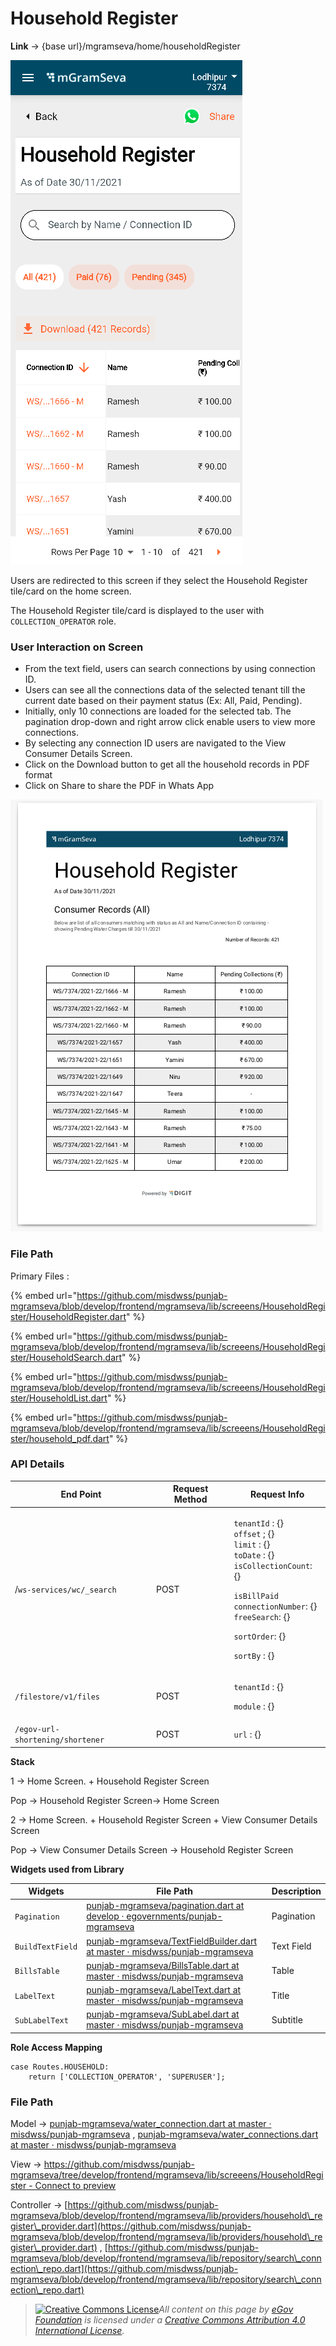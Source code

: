# Household Register

**Link** → {base url}/mgramseva/home/householdRegister

![](<../../../../.gitbook/assets/Household register.png>)

Users are redirected to this screen if they select the Household Register tile/card on the home screen.

The Household Register tile/card is displayed to the user with `COLLECTION_OPERATOR` role.

### **User Interaction on Screen**

* From the text field, users can search connections by using connection ID.
* Users can see all the connections data of the selected tenant till the current date based on their payment status (Ex: All, Paid, Pending).
* Initially, only 10 connections are loaded for the selected tab. The pagination drop-down and right arrow click enable users to view more connections.
* By selecting any connection ID users are navigated to the View Consumer Details Screen.
* Click on the Download button to get all the household records in PDF format
* Click on Share to share the PDF in Whats App

![Household records in PDF format](<../../../../.gitbook/assets/Household pdf format.png>)

### **File Path**

Primary Files :

{% embed url="https://github.com/misdwss/punjab-mgramseva/blob/develop/frontend/mgramseva/lib/screeens/HouseholdRegister/HouseholdRegister.dart" %}

{% embed url="https://github.com/misdwss/punjab-mgramseva/blob/develop/frontend/mgramseva/lib/screeens/HouseholdRegister/HouseholdSearch.dart" %}

{% embed url="https://github.com/misdwss/punjab-mgramseva/blob/develop/frontend/mgramseva/lib/screeens/HouseholdRegister/HouseholdList.dart" %}

{% embed url="https://github.com/misdwss/punjab-mgramseva/blob/develop/frontend/mgramseva/lib/screeens/HouseholdRegister/household_pdf.dart" %}

### **API Details**

| **End Point**                    | **Request Method** | **Request Info**                                                                                                                                                                                                                                                                                                             |
| -------------------------------- | ------------------ | ---------------------------------------------------------------------------------------------------------------------------------------------------------------------------------------------------------------------------------------------------------------------------------------------------------------------------- |
| /`ws-services/wc/_search`        | POST               | <p><code>tenantId</code> : {}<br><code>offset</code> ; {}<br><code>limit</code> : {}<br><code>toDate</code> : {}<br><code>isCollectionCount</code>: {}</p><p><code>isBillPaid</code><br><code>connectionNumber</code>: {}<br><code>freeSearch</code>: {}</p><p><code>sortOrder</code>: {}</p><p><code>sortBy</code> : {}</p> |
| `/filestore/v1/files`            | POST               | <p><code>tenantId</code> : {}</p><p><code>module</code> : {}</p>                                                                                                                                                                                                                                                             |
| `/egov-url-shortening/shortener` | POST               | `url` : {}                                                                                                                                                                                                                                                                                                                   |

&#x20;

**Stack**

1 → Home Screen. + Household Register Screen

Pop → Household Register Screen→ Home Screen

2 → Home Screen. + Household Register Screen + View Consumer Details Screen

Pop → View Consumer Details Screen → Household Register Screen

&#x20;

**Widgets used from Library**

| **Widgets**      | **File Path**                                                                                                                                                                                                                                                    | **Description** |
| ---------------- | ---------------------------------------------------------------------------------------------------------------------------------------------------------------------------------------------------------------------------------------------------------------- | --------------- |
| `Pagination`     | [<img src="https://github.com/fluidicon.png" alt="" data-size="line">punjab-mgramseva/pagination.dart at develop · egovernments/punjab-mgramseva](https://github.com/egovernments/punjab-mgramseva/blob/develop/frontend/mgramseva/lib/widgets/pagination.dart)  | Pagination      |
| `BuildTextField` | [<img src="https://github.com/fluidicon.png" alt="" data-size="line">punjab-mgramseva/TextFieldBuilder.dart at master · misdwss/punjab-mgramseva](https://github.com/misdwss/punjab-mgramseva/blob/master/frontend/mgramseva/lib/widgets/TextFieldBuilder.dart)  | Text Field      |
| `BillsTable`     | [<img src="https://github.com/fluidicon.png" alt="" data-size="line">punjab-mgramseva/BillsTable.dart at master · misdwss/punjab-mgramseva](https://github.com/misdwss/punjab-mgramseva/blob/master/frontend/mgramseva/lib/components/Dashboard/BillsTable.dart) | Table           |
| `LabelText`      | [<img src="https://github.com/fluidicon.png" alt="" data-size="line">punjab-mgramseva/LabelText.dart at master · misdwss/punjab-mgramseva](https://github.com/misdwss/punjab-mgramseva/blob/master/frontend/mgramseva/lib/widgets/LabelText.dart)                | Title           |
| `SubLabelText`   | [<img src="https://github.com/fluidicon.png" alt="" data-size="line">punjab-mgramseva/SubLabel.dart at master · misdwss/punjab-mgramseva](https://github.com/misdwss/punjab-mgramseva/blob/master/frontend/mgramseva/lib/widgets/SubLabel.dart)                  | Subtitle        |

&#x20;

**Role Access Mapping**

```
case Routes.HOUSEHOLD:
    return ['COLLECTION_OPERATOR', 'SUPERUSER'];

```

### &#x20;**File Path**

Model → [<img src="https://github.com/fluidicon.png" alt="" data-size="line">punjab-mgramseva/water\_connection.dart at master · misdwss/punjab-mgramseva](https://github.com/misdwss/punjab-mgramseva/blob/master/frontend/mgramseva/lib/model/connection/water\_connection.dart) , [<img src="https://github.com/fluidicon.png" alt="" data-size="line">punjab-mgramseva/water\_connections.dart at master · misdwss/punjab-mgramseva](https://github.com/misdwss/punjab-mgramseva/blob/master/frontend/mgramseva/lib/model/connection/water\_connections.dart)

View → [<img src="https://github.githubassets.com/favicon.ico" alt="" data-size="line">https://github.com/misdwss/punjab-mgramseva/tree/develop/frontend/mgramseva/lib/screeens/HouseholdRegister - Connect to preview](https://github.com/misdwss/punjab-mgramseva/tree/develop/frontend/mgramseva/lib/screeens/HouseholdRegister)

Controller → [https://github.com/misdwss/punjab-mgramseva/blob/develop/frontend/mgramseva/lib/providers/household\_register\_provider.dart](https://github.com/misdwss/punjab-mgramseva/blob/develop/frontend/mgramseva/lib/providers/household\_register\_provider.dart) , [https://github.com/misdwss/punjab-mgramseva/blob/develop/frontend/mgramseva/lib/repository/search\_connection\_repo.dart](https://github.com/misdwss/punjab-mgramseva/blob/develop/frontend/mgramseva/lib/repository/search\_connection\_repo.dart)

> [![Creative Commons License](https://i.creativecommons.org/l/by/4.0/80x15.png)_​_](http://creativecommons.org/licenses/by/4.0/)_All content on this page by_ [_eGov Foundation_](https://egov.org.in/) _is licensed under a_ [_Creative Commons Attribution 4.0 International License_](http://creativecommons.org/licenses/by/4.0/)_._
